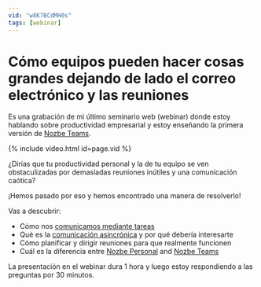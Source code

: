```yaml
---
vid: "w8K7BCdMH0s"
tags: [webinar]
---
```


# Cómo equipos pueden hacer cosas grandes dejando de lado el correo electrónico y las reuniones

Es una grabación de mi último seminario web (webinar) donde estoy hablando sobre productividad empresarial y estoy enseñando la primera versión de [Nozbe Teams][n].

{% include video.html id=page.vid %}

<!--More--> 

¿Dirías que tu productividad personal y la de tu equipo se ven obstaculizadas por demasiadas reuniones inútiles y una comunicación caótica?

¡Hemos pasado por eso y hemos encontrado una manera de resolverlo!

Vas a descubrir:

* Cómo nos [comunicamos mediante tareas](https://nozbe.com/es/blog/task-based-communication)
* Qué es la [comunicación asincrónica](https://nozbe.com/blog/es/asynchronous/) y por qué debería interesarte
* Cómo planificar y dirigir reuniones para que realmente funcionen
* Cuál es la diferencia entre [Nozbe Personal](https://nozbe.com/es/personal) and [Nozbe Teams][n]

La presentación en el webinar dura 1 hora y luego estoy respondiendo a las preguntas por 30 minutos.

[n]: https://nozbe.com/
